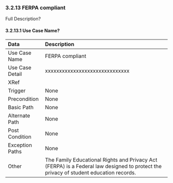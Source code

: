 ### 3.2.13 FERPA compliant

Full Description?

#### 3.2.13.1 Use Case Name?

| Data          | Description |
|:--------------| :--------------|
|Use Case Name  | FERPA compliant|
|Use Case Detail| xxxxxxxxxxxxxxxxxxxxxxxxxxxxxx |
|XRef           | |
|Trigger        | None|
|Precondition   | None|
|Basic Path	    | None|
|Alternate Path | None|
|Post Condition	| None|
|Exception Paths| None|
|Other		      | The Family Educational Rights and Privacy Act (FERPA) is a Federal law designed to protect the privacy of student education records.

